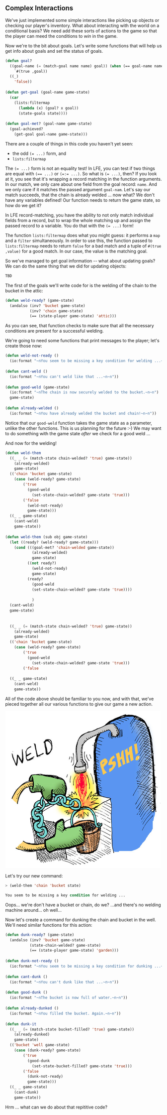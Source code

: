 ## Complex Interactions

We've just implemented some simple interactions like picking up objects or checking our player's inventory. What about interacting with the world on a conditional basis? We need add these sorts of actions to the game so that the player can meed the conditions to *win* in the game.

Now we're to the bit about goals. Let's write some functions that will help us get info about goals and set the status of goals.

```lisp
(defun goal?
  ((goal-name (= (match-goal name name) goal)) (when (== goal-name name))
    `#(true ,goal))
  ((_)
    'false))

(defun get-goal (goal-name game-state)
  (car
    (lists:filtermap
      (lambda (x) (goal? x goal))
      (state-goals state))))

(defun goal-met? (goal-name game-state)
  (goal-achieved?
    (get-goal goal-name game-state)))
```

There are a couple of things in this code you haven't yet seen:

* the odd ``(= ...)`` form, and
* ``lists:filtermap``

The ``(= ...)`` form is not an equality test! In LFE, you can test if two things are equal with ``(== ...)`` or ``(=:= ...)``. So what is ``(= ...)``, then? If you look at it, you see that it's wrapping a record matching in the function arguments. In our match, we only care about one field from the goal record: ``name``. And we only care if it matches the passed argument ``goal-nam``. Let's say our match succeeds, that the chain is already welded ... now what? We don't have any variables defined! Our function needs to return the game state, so how do we get it?

In LFE record-matching, you have the ability to not only match individual fields from a record, but to wrap the whole matching up and assign the passed record to a variable. You do that with the ``(= ...)`` form!

The function ``lists:filtermap`` does what you might guess: it performs a ``map`` and a ``filter`` simultaneously. In order to use this, the function passed to ``lists:filtermap`` needs to return ``false`` for a bad match and a tuple of ``#(true ,value)`` for a good match. In our case, the value is the matching goal.

So we've managed to get goal information -- what about updating goals? We can do the same thing that we did for updating objects:

```lisp
TBD
```

The first of the goals we'll write code for is the welding of the chain to the bucket in the attic:

```lisp
(defun weld-ready? (game-state)
  (andalso (inv? 'bucket game-state)
           (inv? 'chain game-state)
           (== (state-player game-state) 'attic)))
```

As you can see, that function checks to make sure that all the necessary conditions are present for a successful welding.

We're going to need some functions that print messages to the player; let's create those now:

```lisp
(defun weld-not-ready ()
  (io:format "~nYou seem to be missing a key condition for welding ...~n~n"))

(defun cant-weld ()
  (io:format "~nYou can't weld like that ...~n~n"))

(defun good-weld (game-state)
  (io:format "~nThe chain is now securely welded to the bucket.~n~n")
  game-state)

(defun already-welded ()
  (io:format "~nYou have already welded the bucket and chain!~n~n"))
```

Notice that our ``good-weld`` function takes the game state as a parameter, unlike the other functions. This is us planning for the future :-) We may want to do something with the game state *after* we check for a good weld ...

And now for the welding!

```lisp
(defun weld-them
  ((_ _ (= (match-state chain-welded? 'true) game-state))
    (already-welded)
    game-state)
  (('chain 'bucket game-state)
    (case (weld-ready? game-state)
        ('true
          (good-weld
            (set-state-chain-welded? game-state 'true)))
        ('false
          (weld-not-ready)
          game-state)))
  ((_ _ game-state)
    (cant-weld)
    game-state))

(defun weld-them (sub obj game-state)
  (let ((ready? (weld-ready? game-state)))
    (cond (((goal-met? 'chain-welded game-state))
            (already-welded)
            game-state)
          ((not ready?)
            (weld-not-ready)
            game-state)
          (ready?
            (good-weld
            (set-state-chain-welded? game-state 'true))))

            )
  (cant-weld)
  game-state)


  ((_ _ (= (match-state chain-welded? 'true) game-state))
    (already-welded)
    game-state)
  (('chain 'bucket game-state)
    (case (weld-ready? game-state)
        ('true
          (good-weld
            (set-state-chain-welded? game-state 'true)))
        ('false
          
  ((_ _ game-state)
    (cant-weld)
    game-state))

```

All of the code above should be familiar to you now, and with that, we've pieced together all our various functions to give our game a new action.

![](../images/weld.jpg)

Let's try our new command:


```lisp
> (weld-them 'chain 'bucket state)
```
```lisp
You seem to be missing a key condition for welding ...
```

Oops... we're don't have a bucket or chain, do we? ...and there's no welding machine around... oh well...

Now let's create a command for dunking the chain and bucket in the well. We'll need similar functions for this action:

```lisp
(defun dunk-ready? (game-state)
  (andalso (inv? 'bucket game-state)
           (state-chain-welded? game-state)
           (== (state-player game-state) 'garden)))

(defun dunk-not-ready ()
  (io:format "~nYou seem to be missing a key condition for dunking ...~n~n"))

(defun cant-dunk ()
  (io:format "~nYou can't dunk like that ...~n~n"))

(defun good-dunk ()
  (io:format "~nThe bucket is now full of water.~n~n"))

(defun already-dunked ()
  (io:format "~nYou filled the bucket. Again.~n~n"))

(defun dunk-it
  ((_ _ (= (match-state bucket-filled? 'true) game-state))
    (already-dunked)
    game-state)
  (('bucket 'well game-state)
    (case (dunk-ready? game-state)
        ('true
          (good-dunk
            (set-state-bucket-filled? game-state 'true)))
        ('false
          (dunk-not-ready)
          game-state)))
  ((_ _ game-state)
    (cant-dunk)
    game-state))
```

Hrm ... what can we do about that repititive code?

